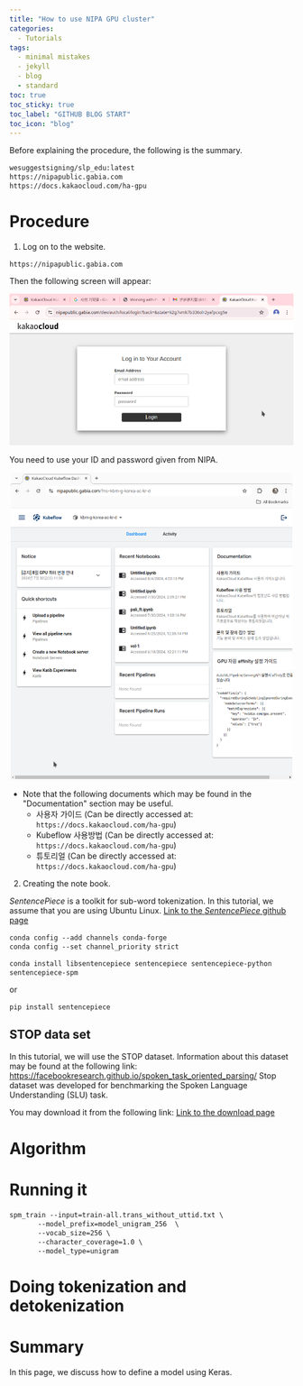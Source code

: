 ```yaml
---
title: "How to use NIPA GPU cluster"
categories:
  - Tutorials
tags:
  - minimal mistakes
  - jekyll
  - blog
  - standard
toc: true
toc_sticky: true
toc_label: "GITHUB BLOG START"
toc_icon: "blog"
---
```


Before explaining the procedure, the following is the summary.
```
wesuggestsigning/slp_edu:latest
https://nipapublic.gabia.com
https://docs.kakaocloud.com/ha-gpu
```

# Procedure

1. Log on to the website.

```
https://nipapublic.gabia.com
```
Then the following screen will appear:

![NIPA login](/assets/images/posts/2024-08-04_nipa_login.png)
<!-- <img src="/assets/images/2024-08-04_nipa_login.png"> -->

You need to use your ID and password given from NIPA.
<center><img src="/assets/images/posts/2024-08-04_nipa_dashboard.png" width=500></center>

 - Note that the following documents which may be found in the "Documentation" section may be useful.
    - 사용자 가이드 (Can be directly accessed at: `https://docs.kakaocloud.com/ha-gpu`)
    - Kubeflow 사용방법 (Can be directly accessed at: `https://docs.kakaocloud.com/ha-gpu`)
    - 튜토리얼 (Can be directly accessed at: `https://docs.kakaocloud.com/ha-gpu`)

2. Creating the note book.



 *SentencePiece* is a toolkit for sub-word tokenization. In this tutorial, we assume that you are using Ubuntu Linux.
 [Link to the *SentencePiece* github page](https://github.com/google/sentencepiece)

 ```
 conda config --add channels conda-forge
 conda config --set channel_priority strict
 ```

 ```
 conda install libsentencepiece sentencepiece sentencepiece-python sentencepiece-spm
 ```

 or 

 ```
 pip install sentencepiece
 ```



## STOP data set

In this tutorial, we will use the STOP dataset. Information about this dataset may be found at the following link:
https://facebookresearch.github.io/spoken_task_oriented_parsing/
Stop dataset was developed for benchmarking the Spoken Language Understanding (SLU) task.

You may download it from the following link:
[Link to the download page](https://github.com/facebookresearch/fairseq/tree/main/examples/audio_nlp/nlu)


# Algorithm


# Running it


```
spm_train --input=train-all.trans_without_uttid.txt \
       --model_prefix=model_unigram_256  \
       --vocab_size=256 \
       --character_coverage=1.0 \
       --model_type=unigram
```


# Doing tokenization and detokenization


# Summary



In this page, we discuss how to define a model using Keras.

